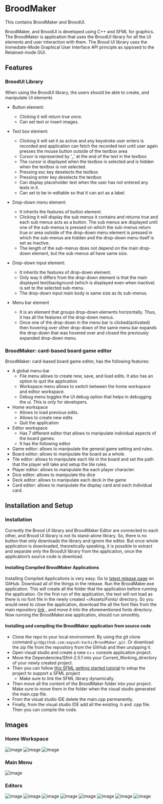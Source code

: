 # BroodMaker

This contains BroodMaker and BroodUI.

BroodMaker, and BroodUI is developed using C++ and SFML for graphics. The BroodMaker is application that uses the BroodUI library for all the UI elements and user interaction with them. The Brood UI library uses the Immediate-Mode Graphical User Interface API principle as opposed to the Retained-mode GUI. 

## Features
### BroodUI Library
When using the BroodUI library, the users should be able to create, and manipulate UI elements

- Button element: 
  - Clicking it will return true once.
  - Can set text or insert images.

- Text box element: 
  - Clicking it will set it as active and any keystroke user enters is recorded and application can fetch the recorded text until user again presses the mouse button outside of the textbox area
  - Cursor is represented by ‘_’ at the end of the text in the textbox
  - The cursor is displayed when the textbox is selected and is hidden when the textbox is not selected.
  - Pressing esc key deselects the textbox
  - Pressing enter key deselects the textbox 
  - Can display placeholder text when the user has not entered any texts in it.
  - Can set to be in-editable so that it can act as a label.

- Drop-down menu element:
  - It inherits the features of button element.
  - Clicking it will display the sub menus it contains and returns true and each sub menus acts as a button. The sub menus are displayed until one of the sub-menus is pressed on which the sub-menus return true or area outside of the drop-down menu element is pressed in which the sub-menus are hidden and the drop-down menu itself is set as inactive.
  - The length of the sub-menus does not depend on the main drop-down element, but the sub-menus all have same size.

- Drop-down input element:
  - It inherits the features of drop-down element.
  - Only way it differs from the drop-down element is that the main displayed text/background (which is displayed even when inactive) is set to the selected sub-menu. 
  - The drop-down input main body is same size as its sub-menus.

- Menu bar element
  - It is an element that groups drop-down elements horizontally. Thus, it has all the features of the drop-down menus.
  - Once one of the drop-down in the menu bar is clicked(activated) then hovering over other drop-down of the same menu bar expands the drop-down that was hovered over and closed the previously expanded drop-down menu.

### BroodMaker: card-based board game editor
BroodMaker: card-based board game editor, has the following features:
- A global menu-bar
  - File menu allows to create new, save, and load edits. It also has an option to quit the application
  -  Workspace menu allows to switch between the home workspace and editor workspace.
  - Debug menu toggles the UI debug option that helps in debugging the ui. This is only for developers.
- Home workspace
  - Allows to load previous edits.
  - Allows to create new edits
  - Quit the application
- Editor workspace
  - Has 7 different editor that allows to manipulate individual aspects of the board games.
  - It has the following editor
- Game editor: allows to manipulate the general game setting and rules.
- Board editor: allows to manipulate the board as a whole.
- Tile editor: allows to manipulate each tile in the board and set the path that the player will take and setup the tile rules.
- Player editor: allows to manipulate the each player character.
- Dice editor: allows to manipulate the dice
- Deck editor: allows to manipulate each deck in the game
- Card editor: allows to manipulate the display card and each individual card.
 
## Installation and Setup

### Installation
Currently the Brood UI library and BroodMaker Editor are connected to each other, and Brood UI library is not its stand-alone library. So, there is no button that only downloads the library and ignore the editor. But once whole application is downloaded, theoretically speaking, it is possible to extract and separate only the BroodUI library from the application, once the application’s source code is download. 

#### Installing Compiled BroodMaker Applications
Installing Compiled Applications is very easy. Go to [latest release page](https://github.com/aayush-karki/BroodMaker/releases/tag/alpha-v0.2) on GitHub.
Download all of the things in the release. Run the BroodMaker.exe application. This will create all the folder that the application before running the application. On the first run of the application, the text will not load as there is no font file in the newly created ~/Assets/Fonts/ directory. So you would need to close the application, download the all the font files from the main repository [link](https://github.com/aayush-karki/BroodMaker/tree/master/BroodMaker/Assets/Fonts) , and move it into the aforementioned fonts directory. Now running the BroodMaker.exe application, should run smoothly.

#### Installing and compiling the BroodMaker application from source code 
- Clone the repo to your local environment. By using the git clone command ```git@github.com:aayush-karki/BroodMaker.git```. Or download the zip file from the repository  from the GitHub and then unzipping it.
- Open visual studio and create a new c++ console  application project. 
- Move the Dependencies/Sfml-2.5.1 into your Current_Working_directory of your newly created project. 
- Then you can follow [this SFML getting started tutorial](https://www.sfml-dev.org/tutorials/2.5/start-vc.php) to setup the project to support a SFML project
  - Make sure to link the SFML library dynamically. 
- Then move all the content of the BroodMaker folder into your project. Make sure to move them in the folder when the visual studio generated the main.cpp file. 
- From the visual studio IDE delete the main.cpp permanently. 
- Finally, from the visual studio IDE add all the existing .h and .cpp file. Then you can compile the code.


## Images
### Home Workspace
![image](https://github.com/aayush-karki/BroodMaker/assets/68620206/5bffa1bd-f906-4fb3-8f87-7b4c254232a0)
![image](https://github.com/aayush-karki/BroodMaker/assets/68620206/f7534f38-9401-4fce-ad94-92371cd39056)
![image](https://github.com/aayush-karki/BroodMaker/assets/68620206/b0a79c30-5acd-419e-a62c-c48b08a4b62f)

### Main Menu
![image](https://github.com/aayush-karki/BroodMaker/assets/68620206/f506d901-3f57-417d-bb3f-3c682e05f2f20)

### Editors
![image](https://github.com/aayush-karki/BroodMaker/assets/68620206/5cd33672-dd39-4239-8b7e-3995976ba627)
![image](https://github.com/aayush-karki/BroodMaker/assets/68620206/67004752-ebaf-4647-b292-a34792186ddb)
![image](https://github.com/aayush-karki/BroodMaker/assets/68620206/88a16068-b004-4fe2-860b-dc84bd0ca6b0)
![image](https://github.com/aayush-karki/BroodMaker/assets/68620206/a3fba622-1a8b-4d97-9503-434b02f26e70)
![image](https://github.com/aayush-karki/BroodMaker/assets/68620206/78cb58c1-8800-4b8f-be43-fddc65c7d7fa)
![image](https://github.com/aayush-karki/BroodMaker/assets/68620206/9336b060-274e-4589-8254-46a8cc89e4b8)
![image](https://github.com/aayush-karki/BroodMaker/assets/68620206/b6fc6a97-96b2-4659-b9ce-95341e228c4f)
![image](https://github.com/aayush-karki/BroodMaker/assets/68620206/7dd75f55-a438-41fe-b468-dcea9ec362bb)



